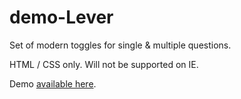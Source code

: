 # demo-Lever

Set of modern toggles for single &amp; multiple questions.

HTML / CSS only. Will not be supported on IE.

Demo [available here](https://askiaadx.github.io/demo-Lever/).

